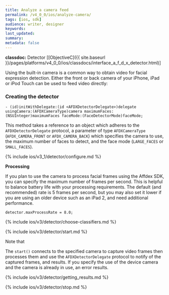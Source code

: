 ```yaml
---
title: Analyze a camera feed
permalink: /v4_0_0/ios/analyze-camera/
tags: [ios, sdk]
audience: writer, designer
keywords:
last_updated:
summary:
metadata: false
---
```


**classdoc:** Detector [[ObjectiveC]({{ site.baseurl }}/pages/platforms/v4_0_0/ios/classdocs/interface_a_f_d_x_detector.html)]

Using the built-in camera is a common way to obtain video for facial expression detection. Either the front or back camera of your iPhone, iPad or iPod Touch can be used to feed video directly:


### Creating the detector

```objc
- (id)initWithDelegate:(id <AFDXDetectorDelegate>)delegate usingCamera:(AFDXCameraType)camera maximumFaces:(NSUInteger)maximumFaces faceMode:(FaceDetectorMode)faceMode;

```

This method takes a reference to an object which adheres to the `AFDXDetectorDelegate` protocol, a parameter of type `AFDXCameraType` (`AFDX_CAMERA_FRONT` or `AFDX_CAMERA_BACK`) which specifies the camera to use, the maximum number of faces to detect, and the face mode (`LARGE_FACES` or `SMALL_FACES`).


{% include ios/v3_1/detector/configure.md %}

**Processing**

If you plan to use the camera to process facial frames using the Affdex SDK, you can specify the maximum number of frames per second. This is helpful to balance battery life with your processing requirements. The default (and recommended) rate is 5 frames per second, but you may also set it lower if you are using an older device such as an iPad 2, and need additional performance.  

```objc
detector.maxProcessRate = 8.0;
```

{% include ios/v3/detector/choose-classifiers.md %}

{% include ios/v3/detector/start.md %}

Note that

The `start()` connects to the specified camera to capture video frames then processes them and use the `AFDXDetectorDelegate` protocol to notify of the captured frames, and results. If you specify the use of the device camera and the camera is already in use, an error results.

{% include ios/v3/detector/getting_results.md %}

{% include ios/v3/detector/stop.md %}
